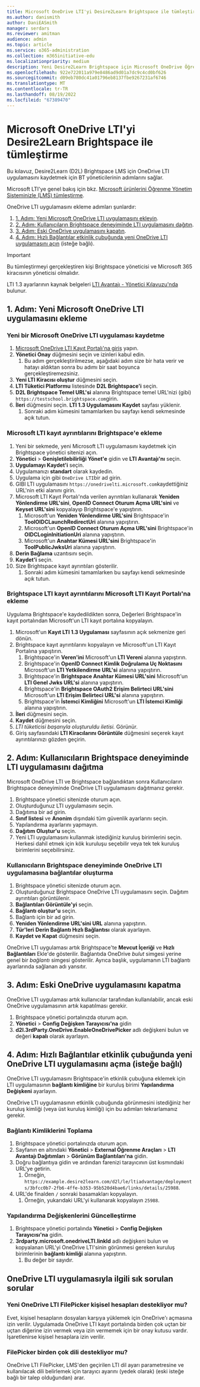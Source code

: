 ```yaml
---
title: Microsoft OneDrive LTI'yi Desire2Learn Brightspace ile tümleştirme
ms.author: danismith
author: DaniEASmith
manager: serdars
ms.reviewer: amitman
audience: admin
ms.topic: article
ms.service: o365-administration
ms.collection: m365initiative-edu
ms.localizationpriority: medium
description: Yeni Desire2Learn Brightspace için Microsoft OneDrive Öğrenme Araçları Birlikte Çalışabilirliği ile ödevler oluşturun ve notlayın, kurs içeriğini derleyin ve dosyalar üzerinde gerçek zamanlı olarak işbirliği yapın.
ms.openlocfilehash: 922e722011a979e8486ad9d01a7dc9c4cd0bf626
ms.sourcegitcommit: d09eb780dc41a01796eb8137fbe9267231af6746
ms.translationtype: MT
ms.contentlocale: tr-TR
ms.lasthandoff: 08/19/2022
ms.locfileid: "67389470"
---
```

# <a name="integrate-microsoft-onedrive-lti-with-desire2learn-brightspace"></a>Microsoft OneDrive LTI'yi Desire2Learn Brightspace ile tümleştirme

Bu kılavuz, Desire2Learn (D2L) Brightspace LMS için OneDrive LTI uygulamasını kaydetmek için BT yöneticilerinin adımlarını sağlar.

Microsoft LTI'ye genel bakış için bkz. [Microsoft ürünlerini Öğrenme Yönetim Sisteminizle (LMS) tümleştirme](index.md).

OneDrive LTI uygulamasını ekleme adımları şunlardır:

1. [1. Adım: Yeni Microsoft OneDrive LTI uygulamasını ekleyin](#step-1-add-the-new-microsoft-onedrive-lti-app).
1. [2. Adım: Kullanıcıların Brightspace deneyiminde LTI uygulamasını dağıtın](#step-2-deploy-the-lti-app-in-users-brightspace-experience).
1. [3. Adım: Eski OneDrive uygulamasını kapatın](#step-3-turn-off-the-older-onedrive-app).
1. [4. Adım: Hızlı Bağlantılar etkinlik çubuğunda yeni OneDrive LTI uygulamasını açın](#step-4-turn-on-the-new-onedrive-lti-app-on-the-quicklinks-activity-bar-optional) (isteğe bağlı).

> [!IMPORTANT]
> Bu tümleştirmeyi gerçekleştiren kişi Brightspace yöneticisi ve Microsoft 365 kiracısının yöneticisi olmalıdır.
>
> LTI 1.3 ayarlarının kaynak belgeleri [LTI Avantajı - Yönetici Kılavuzu'nda](https://community.brightspace.com/s/article/LTI-Advantage-Administrator-Guide) bulunur.

## <a name="step-1-add-the-new-microsoft-onedrive-lti-app"></a>1. Adım: Yeni Microsoft OneDrive LTI uygulamasını ekleme

### <a name="register-a-new-microsoft-onedrive-lti-app"></a>Yeni bir Microsoft OneDrive LTI uygulaması kaydetme

1. [Microsoft OneDrive LTI Kayıt Portalı'na giriş](https://onedrivelti.microsoft.com/admin) yapın.
1. **Yönetici Onay** düğmesini seçin ve izinleri kabul edin.
    1. Bu adım gerçekleştirilmezse, aşağıdaki adım size bir hata verir ve hatayı aldıktan sonra bu adımı bir saat boyunca gerçekleştiremezsiniz.
1. **Yeni LTI Kiracısı oluştur** düğmesini seçin.
1. **LTI Tüketici Platformu** listesinde **D2L Brightspace'i** seçin.
1. **D2L Brightspace Temel URL'si** alanına Brightspace temel URL'nizi (gibi) `https://testschool.brightspace.com`girin.
1. **İleri** düğmesini seçin. **LTI 1.3 Uygulamasını Kaydet** sayfası yüklenir.
    1. Sonraki adım kümesini tamamlarken bu sayfayı kendi sekmesinde açık tutun.

### <a name="add-microsoft-lti-registration-details-to-brightspace"></a>Microsoft LTI kayıt ayrıntılarını Brightspace'e ekleme

1. Yeni bir sekmede, yeni Microsoft LTI uygulamasını kaydetmek için Brightspace yönetici sitenizi açın.
1. **Yönetici** >  **Genişletilebilirliği Yönet'e** gidin ve **LTI Avantajı'nı** seçin.
1. **Uygulamayı Kaydet'i** seçin.
1. Uygulamanızı **standart** olarak kaydedin.
1. Uygulama için gibi `OneDrive LTI`bir ad girin.
1. GIBI LTI uygulamasını `https://onedrivelti.microsoft.com`kaydettiğiniz URL'nin etki alanını girin.
1. Microsoft LTI Kayıt Portalı'nda verilen ayrıntıları kullanarak **Yeniden Yönlendirme URL'sini**, **OpenID Connect Oturum Açma URL'sini** ve **Keyset URL'sini** kopyalayıp Brightspace'e yapıştırın.
    1. Microsoft'un **Yeniden Yönlendirme URL'sini** Brightspace'in **ToolOIDCLaunchRedirectUri** alanına yapıştırın.
    1. Microsoft'un **OpenID Connect Oturum Açma URL'sini** Brightspace'in **OIDCLoginInitiationUri** alanına yapıştırın.
    1. Microsoft'un **Anahtar Kümesi URL'sini** Brightspace'in **ToolPublicJwksUri** alanına yapıştırın.
1. **Derin Bağlama** uzantısını seçin.
1. **Kaydet'i** seçin.
1. Size Brightspace kayıt ayrıntıları gösterilir.
    1. Sonraki adım kümesini tamamlarken bu sayfayı kendi sekmesinde açık tutun.

### <a name="add-brightspace-lti-registration-details-to-the-microsoft-lti-registration-portal"></a>Brightspace LTI kayıt ayrıntılarını Microsoft LTI Kayıt Portalı'na ekleme

Uygulama Brightspace'e kaydedildikten sonra, Değerleri Brightspace'in kayıt portalından Microsoft'un LTI kayıt portalına kopyalayın.

1. Microsoft'un **Kayıt LTI 1.3 Uygulaması** sayfasının açık sekmenize geri dönün.
1. Brightspace kayıt ayrıntılarını kopyalayın ve Microsoft'un LTI Kayıt Portalına yapıştırın.
    1. Brightspace'in **Veren'ini** Microsoft'un **LTI Vereni** alanına yapıştırın.
    2. Brightspace'in **OpenID Connect Kimlik Doğrulama Uç Noktasını** Microsoft'un **LTI Yetkilendirme URL'si** alanına yapıştırın.
    3. Brightspace'in **Brightspace Anahtar Kümesi URL'sini** Microsoft'un **LTI Genel Jwks URL'si** alanına yapıştırın.
    4. Brightspace'in **Brightspace OAuth2 Erişim Belirteci URL'sini** Microsoft'un **LTI Erişim Belirteci URL'si** alanına yapıştırın.
    5. Brightspace'in **İstemci Kimliğini** Microsoft'un **LTI İstemci Kimliği** alanına yapıştırın.
1. **İleri** düğmesini seçin.
1. **Kaydet** düğmesini seçin.
1. *LTI tüketicisi başarıyla oluşturuldu iletisi.* Görünür.
1. Giriş sayfasındaki **LTI Kiracılarını Görüntüle** düğmesini seçerek kayıt ayrıntılarınızı gözden geçirin.

## <a name="step-2-deploy-the-lti-app-in-users-brightspace-experience"></a>2. Adım: Kullanıcıların Brightspace deneyiminde LTI uygulamasını dağıtma

Microsoft OneDrive LTI ve Brightspace bağlandıktan sonra Kullanıcıların Brightspace deneyiminde OneDrive LTI uygulamasını dağıtmanız gerekir.

1. Brightspace yönetici sitenizde oturum açın.
1. Oluşturduğunuz LTI uygulamasını seçin.
1. Dağıtıma bir ad girin.
1. **Sınıf listesi** ve **Anonim** dışındaki tüm güvenlik ayarlarını seçin.
1. Yapılandırma ayarlarını yapmayın.
1. **Dağıtım Oluştur'u** seçin.
1. Yeni LTI uygulamasını kullanmak istediğiniz kuruluş birimlerini seçin. Herkesi dahil etmek için kök kuruluşu seçebilir veya tek tek kuruluş birimlerini seçebilirsiniz.

### <a name="create-links-to-the-onedrive-lti-app-in-users-brightspace-experience"></a>Kullanıcıların Brightspace deneyiminde OneDrive LTI uygulamasına bağlantılar oluşturma

1. Brightspace yönetici sitenizde oturum açın.
1. Oluşturduğunuz Brightspace OneDrive LTI uygulamasını seçin. Dağıtım ayrıntıları görüntülenir.
1. **Bağlantıları Görüntüle'yi** seçin.
1. **Bağlantı oluştur'u** seçin.
1. Bağlantı için bir ad girin.
1. **Yeniden Yönlendirme URL'sini URL** alanına yapıştırın.
1. **Tür'leri** **Derin Bağlantı Hızlı Bağlantısı** olarak ayarlayın.
1. **Kaydet ve Kapat** düğmesini seçin.

OneDrive LTI uygulaması artık Brightspace'te **Mevcut İçeriği** ve **Hızlı Bağlantıları** Ekle'de gösterilir. Bağlantıda OneDrive *bulut* simgesi yerine genel bir *bağlantı* simgesi gösterilir. Ayrıca başlık, uygulamanın LTI bağlantı ayarlarında sağlanan adı yansıtır.

## <a name="step-3-turn-off-the-older-onedrive-app"></a>3. Adım: Eski OneDrive uygulamasını kapatma

OneDrive LTI uygulaması artık kullanıcılar tarafından kullanılabilir, ancak eski OneDrive uygulamasının artık kapatılması gerekir.

1. Brightspace yönetici portalınızda oturum açın.
1. **Yönetici** >  **Config Değişken Tarayıcısı'na** gidin
1. **d2l.3rdParty.OneDrive.EnableOneDrivePicker** adlı değişkeni bulun ve değeri **kapalı** olarak ayarlayın.

## <a name="step-4-turn-on-the-new-onedrive-lti-app-on-the-quicklinks-activity-bar-optional"></a>4. Adım: Hızlı Bağlantılar etkinlik çubuğunda yeni OneDrive LTI uygulamasını açma (isteğe bağlı)

OneDrive LTI uygulamasını Brightspace'in etkinlik çubuğuna eklemek için LTI uygulamasının **bağlantı kimliğine** bir kuruluş birimi **Yapılandırma Değişkeni** ayarlayın.

OneDrive LTI uygulamasının etkinlik çubuğunda görünmesini istediğiniz her kuruluş kimliği (veya üst kuruluş kimliği) için bu adımları tekrarlamanız gerekir.

### <a name="collect-the-link-ids"></a>Bağlantı Kimliklerini Toplama

1. Brightspace yönetici portalınızda oturum açın.
1. Sayfanın en altındaki **Yönetici** >  **External Öğrenme Araçları** > **LTI Avantajı Dağıtımları** > **Görünüm Bağlantıları'na** gidin.
1. Doğru bağlantıya gidin ve ardından farenizi tarayıcının üst kısmındaki URL'ye getirin.
    1. Örneğin, `https://example.desire2learn.com/d2l/le/ltiadvantage/deployments/3bfcc0b7-2fb6-4ffe-b353-95b520d4bae6/links/details/25988`.
1. URL'de finalden `/` sonraki basamakları kopyalayın.
    1. Örneğin, yukarıdaki URL'yi kullanarak kopyalayın `25988`.

### <a name="update-the-config-variables"></a>Yapılandırma Değişkenlerini Güncelleştirme

1. Brightspace yönetici portalında **Yönetici** >  **Config Değişken Tarayıcısı'na** gidin.
1. **3rdparty.microsoft.onedriveLTI.linkId** adlı değişkeni bulun ve kopyalanan URL'yi OneDrive LTI'sinin görünmesi gereken kuruluş birimlerinin **bağlantı kimliği** alanına yapıştırın.
    1. Bu değer bir sayıdır.

## <a name="common-questions-concerning-the-onedrive-lti-app"></a>OneDrive LTI uygulamasıyla ilgili sık sorulan sorular

### <a name="does-the-new-onedrive-lti-filepicker-support-personal-accounts"></a>Yeni OneDrive LTI FilePicker kişisel hesapları destekliyor mu?

Evet, kişisel hesapların dosyaları karşıya yüklemek için OneDrive'ı açmasına izin verilir. Uygulamada OneDrive LTI kayıt portalında birden çok uçtan bir uçtan diğerine izin vermek veya izin vermemek için bir onay kutusu vardır. İşaretlenirse kişisel hesaplara izin verilir.

### <a name="does-the-filepicker-support-multiple-languages"></a>FilePicker birden çok dili destekliyor mu?

OneDrive LTI FilePicker, LMS'den geçirilen LTI dil ayarı parametresine ve kullanılacak dili belirlemek için tarayıcı ayarını (yedek olarak) (eski isteğe bağlı bir talep olduğundan) arar.
